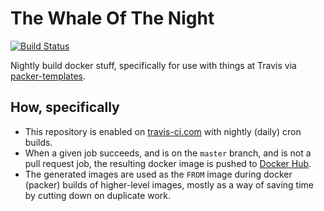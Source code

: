 # The Whale Of The Night

[![Build Status](https://travis-ci.com/travis-ci/nightwhale.svg?branch=master)](https://travis-ci.com/travis-ci/nightwhale)

Nightly build docker stuff, specifically for use with things at Travis via
[packer-templates](https://github.com/travis-ci/packer-templates).

## How, specifically

- This repository is enabled on
  [travis-ci.com](https://travis-ci.com/travis-ci/nightwhale) with nightly
(daily) cron builds.
- When a given job succeeds, and is on the `master` branch, and is not a pull
  request job, the resulting docker image is pushed to [Docker
Hub](https://hub.docker.com/r/travisci/).
- The generated images are used as the `FROM` image during docker (packer)
  builds of higher-level images, mostly as a way of saving time by cutting down
on duplicate work.

